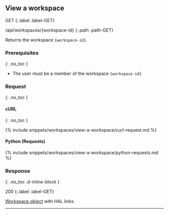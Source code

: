 ## View a workspace

GET
{:.label .label-GET}

/api/workspaces/{workspace-id}
{:.path .path-GET}

Returns the workspace `{workspace-id}`.

### Prerequisites
{: .no_toc }

- The user must be a member of the workspace `{workspace-id}`

### Request
{: .no_toc }

#### cURL
{: .no_toc }

{% include snippets/workspaces/view-a-workspace/curl-request.md %}

#### Python (Requests)

{% include snippets/workspaces/view-a-workspace/python-requests.md %}

### Response
{: .no_toc .d-inline-block }

200
{:.label .label-GET}

[Workspace object](#workspace-object) with HAL links.

---
